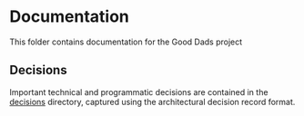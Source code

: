 # Documentation

This folder contains documentation for the Good Dads project


## Decisions

Important technical and programmatic decisions are contained in the [decisions](./decisions/) directory, captured using the architectural decision record format.
